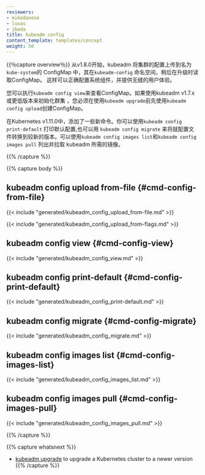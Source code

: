 ```yaml
---
reviewers:
- mikedanese
- luxas
- jbeda
title: kubeadm config
content_template: templates/concept
weight: 50
---
```

<!--
{{% capture overview %}}
Beginning with v1.8.0, kubeadm uploads the configuration of your cluster to a ConfigMap called
`kubeadm-config` in the `kube-system` namespace, and later reads the ConfigMap when upgrading.
This enables correct configuration of system components, and provides a seamless user experience.
-->

{{％capture overview％}}
从v1.8.0开始，kubeadm 将集群的配置上传到名为 `kube-system`的 ConfigMap 中，其在`kubeadm-config` 命名空间，稍后在升级时读取ConfigMap。
这样可以正确配置系统组件，并提供无缝的用户体验。

<!--
You can execute `kubeadm config view` to view the ConfigMap. If you initialized your cluster using
kubeadm v1.7.x or lower, you must use `kubeadm config upload` to create the ConfigMap before you
may use `kubeadm upgrade`.
-->

您可以执行`kubeadm config view`来查看ConfigMap。如果使用kubeadm v1.7.x或更低版本来初始化群集
，您必须在使用`kubeadm upgrade`前先使用`kubeadm config upload`创建ConfigMap。

<!--
In Kubernetes v1.11.0, some new commands were added. You can use `kubeadm config print-default`
to print the default configuration and `kubeadm config migrate` to convert your old configuration
files to a newer version. `kubeadm config images list` and `kubeadm config images pull` can be used
to list and pull the images that kubeadm requires.
-->

在Kubernetes v1.11.0中，添加了一些新命令。你可以使用`kubeadm config print-default`
打印默认配置,也可以用 `kubeadm config migrate` 来将就配置文件转换到较新的版本。可以使用`kubeadm config images list`和`kubeadm config images pull`
列出并拉取 kubeadm 所需的镜像。


{{% /capture %}}

{{% capture body %}}
## kubeadm config upload from-file {#cmd-config-from-file}
{{< include "generated/kubeadm_config_upload_from-file.md" >}}

{{< include "generated/kubeadm_config_upload_from-flags.md" >}}

## kubeadm config view {#cmd-config-view}
{{< include "generated/kubeadm_config_view.md" >}}

## kubeadm config print-default {#cmd-config-print-default}
{{< include "generated/kubeadm_config_print-default.md" >}}

## kubeadm config migrate {#cmd-config-migrate}
{{< include "generated/kubeadm_config_migrate.md" >}}

## kubeadm config images list {#cmd-config-images-list}
{{< include "generated/kubeadm_config_images_list.md" >}}

## kubeadm config images pull {#cmd-config-images-pull}
{{< include "generated/kubeadm_config_images_pull.md" >}}

{{% /capture %}}

{{% capture whatsnext %}}
* [kubeadm upgrade](/docs/reference/setup-tools/kubeadm/kubeadm-upgrade/) to upgrade a Kubernetes cluster to a newer version
{{% /capture %}}
